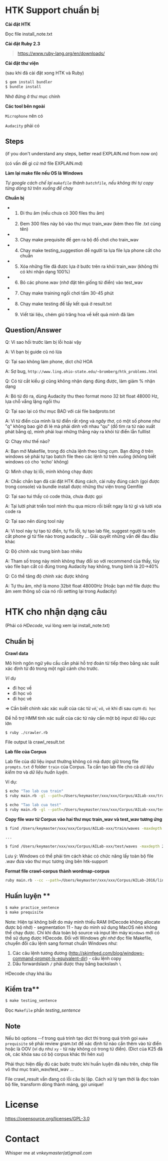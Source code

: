 # HTK Support chuẩn bị

**Cài đặt HTK**


Đọc file install_note.txt

**Cài đặt Ruby 2.3**


> https://www.ruby-lang.org/en/downloads/

**Cài đặt thư viện**


(sau khi đã cài đặt xong HTK và Ruby)

```sh
$ gem install bundler
$ bundle install
```

Nhớ đứng ở thư mục chính

**Các tool bên ngoài**


`Microphone` nên có

`Audacity` phải có

## Steps
(if you don't understand any steps, better read EXPLAIN.md from now on)

(có vấn đề gì cứ mở file EXPLAIN.md)

**Làm lại make file nếu OS là Windows**

_Tự google cách chế lại `makefile` thành `batchfile`, nếu không thì tự copy từng dòng từ trên xuống để chạy_

**Chuẩn bị**

* 1. Đi thu âm (nếu chưa có 300 files thu âm)
* 2. Đem 300 files này bỏ vào thư mục train_wav (kèm theo file .txt cùng tên)
* 3. Chạy make prequisite để gen ra bộ đồ chơi cho train_wav
* 4. Chạy make testing_suggestion để người ta lựa file lựa phone cắt cho chuẩn
* 5. Xóa những file đã được lựa ở bước trên ra khỏi train_wav (không thì có khi nhận dạng 100%)
* 6. Bỏ các phone.wav (nhớ đặt tên giống từ điển) vào test_wav
* 7. Chạy make training ngồi chơi tầm 30-45 phút
* 8. Chạy make testing để lấy kết quả ở result.txt
* 9. Viết tài liệu, chém gió trăng hoa về kết quả mình đã làm

## Question/Answer

Q: Vì sao hồi trước làm bị lỗi hoài vậy

A: Vì bạn bị guide cũ nó lừa


Q: Tại sao không làm phone, dict chữ HOA

A: Sợ bug, `http://www.ling.ohio-state.edu/~bromberg/htk_problems.html`


Q: Có từ cắt kiểu gì cũng không nhận dạng đúng được, làm giảm % nhận dạng

A: Bỏ từ đó ra, dùng Audacity thu theo format mono 32 bit float 48000 Hz, lựa chỗ vắng lặng ngồi thu


Q: Tại sao lại có thư mục BAD với cái file badproto.txt

A: Vì từ điển của mình là từ điển rất rộng và *ngây thơ*, có một số phone như "q" không bao giờ đi lẻ mà phải dính với nhau "qu" (đố tìm ra từ nào xuất phát bằng q), mình phải loại những thằng này ra khỏi từ điển lẫn fulllist


Q: Chạy như thế nào?

A: Bạn mở Makefile, trong đó chứa lệnh theo từng cụm. Bạn đứng ở trên windows sẽ phải tự tạo batch file theo các lệnh từ trên xuống (không biết windows có cho 'echo' không)


Q: Mình chạy bị lỗi, mình không chạy được

A: Chắc chắn bạn đã cài đặt HTK đúng cách, cài ruby đúng cách (gọi được trong console) và bundle install được những thư viện trong Gemfile


Q: Tại sao tui thấy có code thừa, chưa được gọi

A: Tại lười phát triển tool mình thu qua micro rồi biết ngay là từ gì và lười xóa code ra


Q: Tại sao nên dùng tool này

A: Vì tool này tự tạo từ điển, tự fix lỗi, tự tạo lab file, suggest người ta nên cắt phone gì từ file nào trong audacity ... Giải quyết những vấn đề đau đầu khác


Q: Độ chính xác trung bình bao nhiêu

A: Tham số trong này mình không thay đổi so với recommend của thầy, tùy vào file bạn cắt có đúng trong Audacity hay không, trung bình là 20->40%


Q: Có thể tăng độ chính xác được không

A: Tự thu âm, nhớ là mono 32bit float 48000Hz (Hoặc bạn mở file được thu âm xem thông số của nó rồi setting lại trong Audacity)

# HTK cho nhận dạng câu

(Phải có _HDecode_, vui lòng xem lại install_note.txt)

## Chuẩn bị

**Crawl data**

Mô hình ngôn ngữ yêu cầu cần phải hỗ trợ đoán từ tiếp theo bằng xác suất xác định từ đó trong một ngữ cảnh cho trước.

_Ví dụ_

* đi học về
* đi học võ
* đi học vẽ

=> Cần biết chính xác xác xuất của các từ `về`, `võ`, `vẽ` khi đi sau cụm `đi học`

Để hỗ trợ HMM tính xác suất của các từ này cần một bộ input dữ liệu cực lớn

```
$ ruby ./crawler.rb
```

File output là crawl_result.txt

**Lab file của Corpus**

Lab file của dữ liệu input thường không có mà được giữ trong file `prompts.txt` ở folder `train` của Corpus.
Ta cần tạo lab file cho cả _dữ liệu kiểm tra_ và _dữ liệu huấn luyện_.

Ví dụ:

```sh
$ echo "Tao lab cua train"
$ ruby main.rb -gl --path=/Users/keymaster/xxx/xxx/Corpus/AILab-xxx/train/prompts.txt --topath=train_wav

$ echo "Tao lab cua test"
$ ruby main.rb -gl --path=/Users/keymaster/xxx/xxx/Corpus/AILab-xxx/test/prompts.txt --topath=test_wav
```
**Copy file wav từ Corpus vào hai thư mục train_wav và test_wav tương ứng**

```sh
$ find /Users/keymaster/xxx/xxx/Corpus/AILab-xxx/train/waves -maxdepth 2 -type f -name '*.wav' | xargs -I {} cp {} train_wav/

...

$ find /Users/keymaster/xxx/xxx/Corpus/AILab-xxx/test/waves -maxdepth 2 -type f -name '*.wav' | xargs -I {} cp {} test_wav/
```
Lưu ý: Windows có thể phải tìm cách khác có chức năng lấy toàn bộ file .wav đưa vào thư mục tương ứng bên htk-support

**Format file crawl-corpus thành wordmap-corpus**

```sh
ruby main.rb --cc --path=/Users/keymaster/xxx/xxx/Corpus/AILab-2016/linguistic/corpus  --topath=wordmap-corpus.txt
```

## Huấn luyện **

```sh
$ make practice_sentence
$ make prequisite
```

Note: Hiện tại không biết do máy mình thiếu RAM (HDecode không allocate được bộ nhớ) - segmentation 11 - hay do mình sử dụng MacOS nên không thể chạy được. Chỉ khi đưa toàn bộ source và input lên máy `Windows` mới có thể sử dụng được HDecode.
Đối với Windows *ghi nhớ* đọc file Makefile, chuyển đổi câu lệnh sang format chuẩn Windows như:

1. Các câu lệnh tương đương (http://skimfeed.com/blog/windows-command-prompt-ls-equivalent-dir) - câu lệnh copy
2. Dấu forwardslash `/` phải được thay bằng backslash `\`

HDecode chạy khá lâu

## Kiểm tra**

```sh
$ make testing_sentence
```

Đọc `Makefile` phần _testing_sentence_

## Note

Nếu bỏ options --f trong quá trình tạo dict thì trong quá trình gọi `make prequisite` sẽ phải review gram.txt để xác định từ nào cần thêm vào từ điển hoặc là OOV (ví dụ  như `xy` - từ này không có trong từ điển). (Dict của K25 đã ok, các khóa sau có bộ corpus khác thì hên xui)

Phải thực hiện đầy đủ các bước trước khi huấn luyện đã nêu trên, chép file vô thư mục train_wav/test_wav ...

File crawl_result vẫn đang có lỗi câu bị lặp. Cách xử lý tạm thời là đọc toàn bộ file, transform dòng thành mảng, gọi unique!

# License

https://opensource.org/licenses/GPL-3.0

# Contact

Whisper me at _vnkeymaster(at)gmail.com_
